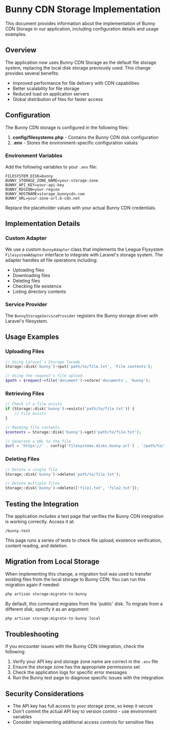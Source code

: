 # Bunny CDN Storage Implementation

This document provides information about the implementation of Bunny CDN Storage in our application, including configuration details and usage examples.

## Overview

The application now uses Bunny CDN Storage as the default file storage system, replacing the local disk storage previously used. This change provides several benefits:

- Improved performance for file delivery with CDN capabilities
- Better scalability for file storage
- Reduced load on application servers
- Global distribution of files for faster access

## Configuration

The Bunny CDN storage is configured in the following files:

1. **config/filesystems.php** - Contains the Bunny CDN disk configuration
2. **.env** - Stores the environment-specific configuration values

### Environment Variables

Add the following variables to your `.env` file:

```
FILESYSTEM_DISK=bunny
BUNNY_STORAGE_ZONE_NAME=your-storage-zone
BUNNY_API_KEY=your-api-key
BUNNY_REGION=your-region
BUNNY_HOSTNAME=storage.bunnycdn.com
BUNNY_URL=your-zone-url.b-cdn.net
```

Replace the placeholder values with your actual Bunny CDN credentials.

## Implementation Details

### Custom Adapter

We use a custom `BunnyAdapter` class that implements the League Flysystem `FilesystemAdapter` interface to integrate with Laravel's storage system. The adapter handles all file operations including:

- Uploading files
- Downloading files
- Deleting files
- Checking file existence
- Listing directory contents

### Service Provider

The `BunnyStorageServiceProvider` registers the Bunny storage driver with Laravel's filesystem.

## Usage Examples

### Uploading Files

```php
// Using Laravel's Storage facade
Storage::disk('bunny')->put('path/to/file.txt', 'File contents');

// Using the request's file upload
$path = $request->file('document')->store('documents', 'bunny');
```

### Retrieving Files

```php
// Check if a file exists
if (Storage::disk('bunny')->exists('path/to/file.txt')) {
    // File exists
}

// Reading file contents
$contents = Storage::disk('bunny')->get('path/to/file.txt');

// Generate a URL to the file
$url = 'https://' . config('filesystems.disks.bunny.url') . '/path/to/file.txt';
```

### Deleting Files

```php
// Delete a single file
Storage::disk('bunny')->delete('path/to/file.txt');

// Delete multiple files
Storage::disk('bunny')->delete(['file1.txt', 'file2.txt']);
```

## Testing the Integration

The application includes a test page that verifies the Bunny CDN integration is working correctly. Access it at:

```
/bunny-test
```

This page runs a series of tests to check file upload, existence verification, content reading, and deletion.

## Migration from Local Storage

When implementing this change, a migration tool was used to transfer existing files from the local storage to Bunny CDN. You can run this migration again if needed:

```bash
php artisan storage:migrate-to-bunny
```

By default, this command migrates from the 'public' disk. To migrate from a different disk, specify it as an argument:

```bash
php artisan storage:migrate-to-bunny local
```

## Troubleshooting

If you encounter issues with the Bunny CDN integration, check the following:

1. Verify your API key and storage zone name are correct in the `.env` file
2. Ensure the storage zone has the appropriate permissions set
3. Check the application logs for specific error messages
4. Run the Bunny test page to diagnose specific issues with the integration

## Security Considerations

- The API key has full access to your storage zone, so keep it secure
- Don't commit the actual API key to version control - use environment variables
- Consider implementing additional access controls for sensitive files 